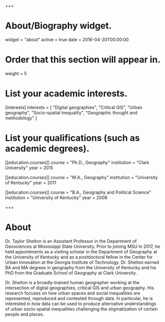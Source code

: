 +++
# About/Biography widget.
widget = "about"
active = true
date = 2016-04-20T00:00:00

# Order that this section will appear in.
weight = 5

# List your academic interests.
[interests]
  interests = [
    "Digital geographies",
    "Critical GIS",
    "Urban geography",
    "Socio-spatial inequality",
    "Geographic thought and methodology"
  ]

# List your qualifications (such as academic degrees).
[[education.courses]]
  course = "Ph.D., Geography"
  institution = "Clark University"
  year = 2015

[[education.courses]]
  course = "M.A., Geography"
  institution = "University of Kentucky"
  year = 2011

[[education.courses]]
  course = "B.A., Geography and Political Science"
  institution = "University of Kentucky"
  year = 2008
 
+++

# About

Dr. Taylor Shelton is an Assistant Professor in the Department of Geosciences at Mississippi State University. Prior to joining MSU in 2017, he held appointments as a visiting scholar in the Department of Geography at the University of Kentucky and as a postdoctoral fellow in the Center for Urban Innovation at the Georgia Institute of Technology. Dr. Shelton earned BA and MA degrees in geography from the University of Kentucky and his PhD from the Graduate School of Geography at Clark University.

Dr. Shelton is a broadly-trained human geographer working at the intersection of digital geographies, critical GIS and urban geography. His research focuses on how urban spaces and social inequalities are represented, reproduced and contested through data. In particular, he is interested in how data can be used to produce alternative understandings of urban socio-spatial inequalities challenging the stigmatization of certain people and places. 
 
